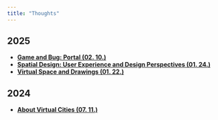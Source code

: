 ```yaml
---
title: "Thoughts"
---
```


## 2025

<div class="grid cards" markdown>

- [__Game and Bug: Portal (02. 10.)__](./2025/0210.md)
- [__Spatial Design: User Experience and Design Perspectives (01. 24.)__](./2025/0124.md)
- [__Virtual Space and Drawings (01. 22.)__](./2025/0122.md)

</div>

## 2024

<div class="grid cards" markdown>

- [__About Virtual Cities (07. 11.)__](./2024/0711.md)

</div>
